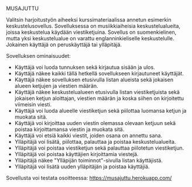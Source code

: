 MUSAJUTTU

Valitsin harjoitustyön aiheeksi kurssimateriaalissa annetun esimerkin keskustelusovellus. Sovelluksessa on musiikkiaiheisia keskustelualueita, joissa keskustelua käydään viestiketjuina. Sovellus on suomenkielinen, mutta yksi keskustelualue on varattu englanninkieliselle keskustelulle. Jokainen käyttäjä on peruskäyttäjä tai ylläpitäjä.

Sovelluksen ominaisuudet:
- Käyttäjä voi luoda tunnuksen sekä kirjautua sisään ja ulos.
- Käyttäjä näkee kaikki tällä hetkellä sovellukseen kirjautuneet käyttäjät.
- Käyttäjä näkee sovelluksen etusivulla listan alueista sekä jokaisen alueen ketjujen ja viestien määrän.
- Käyttäjä näkee keskustelualueen etusivulla listan viestiketjuista sekä jokaisen ketjun aloittajan, viestien määrän ja koska siihen on kirjoitettu viimeisin viesti.
- Käyttäjä voi luoda alueelle viestiketjun sekä piilottaa luomansa ketjun ja muokata sitä.
- Käyttäjä voi kirjoittaa uuden viestin olemassa olevaan ketjuun sekä poistaa kirjoittamansa viestin ja muokata sitä.
- Käyttäjä voi etsiä kaikki viestit, joiden osana on annettu sana.
- Ylläpitäjä voi lisätä, piilottaa, palauttaa ja poistaa keskustelualueita.
- Ylläpitäjä voi poistaa viestiketjun sekä palauttaa piilotetun viestiketjun.
- Ylläpitäjä voi poistaa käyttäjien kirjoittamia viestejä.
- Ylläpitäjä näkee "Ylläpijän toiminnot"-sivulla listan käyttäjistä.
- Ylläpitäjä voi lisätä uuden ylläpitäjän ja poistaa käyttäjiä.

Sovellusta voi testata osoitteessa: https://musajuttu.herokuapp.com/




